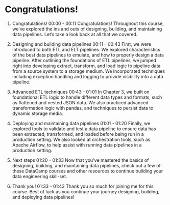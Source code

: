 # Congratulations!

1. Congratulations!
00:00 - 00:11
Congratulations! Throughout this course, we’ve explored the ins and outs of designing, building, and maintaining data pipelines. Let’s take a look back at all that we covered.

2. Designing and building data pipelines
00:11 - 00:43
First, we were introduced to both ETL and ELT pipelines. We explored characteristics of the best data pipelines to emulate, and how to properly design a data pipeline. After outlining the foundations of ETL pipelines, we jumped right into developing extract, transform, and load logic to pipeline data from a source system to a storage medium. We incorporated techniques including exception handling and logging to provide visibility into a data pipeline.

3. Advanced ETL techniques
00:43 - 01:01
In Chapter 3, we built on foundational ETL logic to handle different data types and formats, such as flattened and nested JSON data. We also practiced advanced transformation logic with pandas, and techniques to persist data to dynamic storage media.

4. Deploying and maintaining data pipelines
01:01 - 01:20
Finally, we explored tools to validate and test a data pipeline to ensure data has been extracted, transformed, and loaded before being run in a production setting. We also looked at orchestration tools, such as Apache Airflow, to help assist with running data pipelines in a production setting.

5. Next steps
01:20 - 01:33
Now that you've mastered the basics of designing, building, and maintaining data pipelines, check out a few of these DataCamp courses and other resources to continue building your data engineering skill-set.

6. Thank you!
01:33 - 01:43
Thank you so much for joining me for this course. Best of luck as you continue your journey designing, building, and deploying data pipelines!